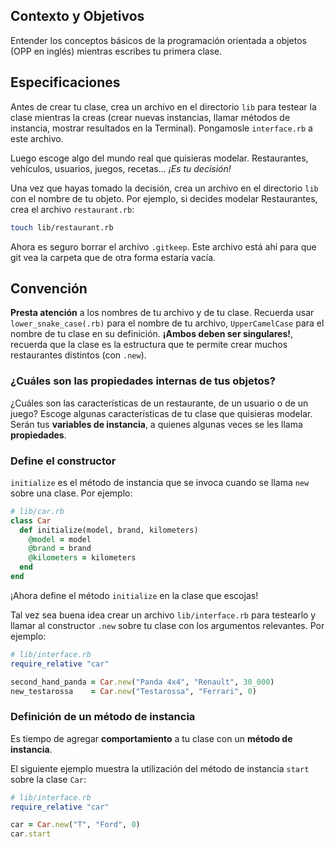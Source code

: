 ## Contexto y Objetivos

Entender los conceptos básicos de la programación orientada a objetos (OPP en inglés) mientras escribes tu primera clase.

## Especificaciones

Antes de crear tu clase, crea un archivo en el directorio `lib` para testear la clase mientras la creas (crear nuevas instancias, llamar métodos de instancia, mostrar resultados en la Terminal). Pongamosle `interface.rb` a este archivo.

Luego escoge algo del mundo real que quisieras modelar. Restaurantes, vehículos, usuarios, juegos, recetas… *¡Es tu decisión!*

Una vez que hayas tomado la decisión, crea un archivo en el directorio `lib` con el nombre de tu objeto. Por ejemplo, si decides modelar Restaurantes, crea el archivo `restaurant.rb`:

```bash
touch lib/restaurant.rb
```
Ahora es seguro borrar el archivo `.gitkeep`. Este archivo está ahí para que git vea la carpeta que de otra forma estaría vacía.

## Convención

**Presta atención** a los nombres de tu archivo y de tu clase. Recuerda usar `lower_snake_case(.rb)` para el nombre de tu archivo, `UpperCamelCase` para el nombre de tu clase en su definición.
**¡Ambos deben ser singulares!**, recuerda que la clase es la estructura que te permite crear muchos restaurantes distintos (con `.new`).

### ¿Cuáles son las propiedades internas de tus objetos?

¿Cuáles son las características de un restaurante, de un usuario o de un juego?
Escoge algunas características de tu clase que quisieras modelar. Serán tus **variables de instancia**, a quienes algunas veces se les llama **propiedades**.

### Define el constructor

`initialize` es el método de instancia que se invoca cuando se llama `new` sobre una clase. Por ejemplo:

```ruby
# lib/car.rb
class Car
  def initialize(model, brand, kilometers)
    @model = model
    @brand = brand
    @kilometers = kilometers
  end
end
```
¡Ahora define el método `initialize` en la clase que escojas!

Tal vez sea buena idea crear un archivo `lib/interface.rb` para testearlo y llamar al constructor `.new` sobre tu clase con los argumentos relevantes. Por ejemplo:

```ruby
# lib/interface.rb
require_relative "car"

second_hand_panda = Car.new("Panda 4x4", "Renault", 30_000)
new_testarossa    = Car.new("Testarossa", "Ferrari", 0)
```

### Definición de un método de instancia

Es tiempo de agregar **comportamiento** a tu clase con un **método de instancia**.

El siguiente ejemplo muestra la utilización del método de  instancia `start` sobre la clase `Car`:

```ruby
# lib/interface.rb
require_relative "car"

car = Car.new("T", "Ford", 0)
car.start
```

